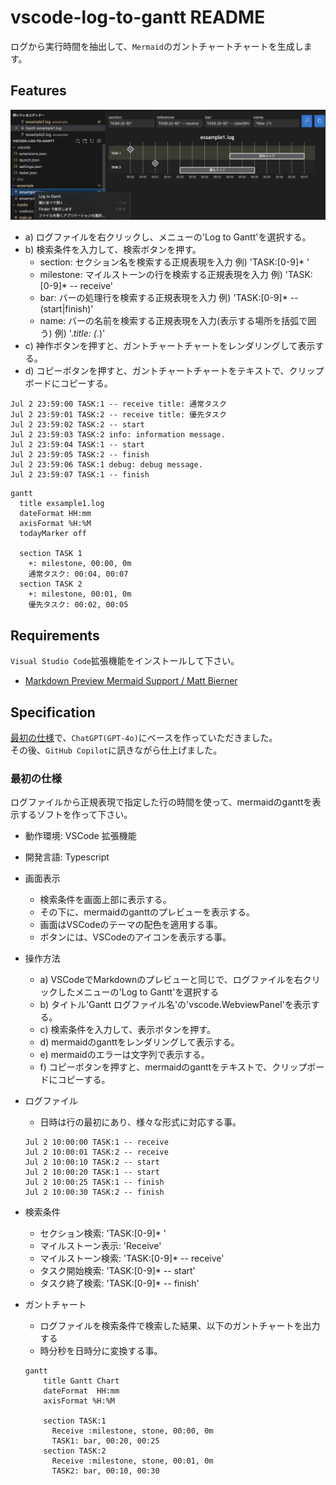 # vscode-log-to-gantt README

ログから実行時間を抽出して、`Mermaid`のガントチャートチャートを生成します。

## Features

![Screen shot](screen_shot.png)

- a) ログファイルを右クリックし、メニューの'Log to Gantt'を選択する。
- b) 検索条件を入力して、検索ボタンを押す。
  - section: セクション名を検索する正規表現を入力 例) 'TASK:[0-9]* '
  - milestone: マイルストーンの行を検索する正規表現を入力 例) 'TASK:[0-9]* -- receive'
  - bar: バーの処理行を検索する正規表現を入力 例) 'TASK:[0-9]* -- (start|finish)'
  - name: バーの名前を検索する正規表現を入力(表示する場所を括弧で囲う) 例) '.*title: (.*)'
- c) 神作ボタンを押すと、ガントチャートチャートをレンダリングして表示する。
- d) コピーボタンを押すと、ガントチャートチャートをテキストで、クリップボードにコピーする。

``` log
Jul 2 23:59:00 TASK:1 -- receive title: 通常タスク
Jul 2 23:59:01 TASK:2 -- receive title: 優先タスク
Jul 2 23:59:02 TASK:2 -- start
Jul 2 23:59:03 TASK:2 info: information message.
Jul 2 23:59:04 TASK:1 -- start
Jul 2 23:59:05 TASK:2 -- finish
Jul 2 23:59:06 TASK:1 debug: debug message.
Jul 2 23:59:07 TASK:1 -- finish
```

``` mermaid
gantt
  title exsample1.log
  dateFormat HH:mm
  axisFormat %H:%M
  todayMarker off

  section TASK 1
    +: milestone, 00:00, 0m
    通常タスク: 00:04, 00:07
  section TASK 2
    +: milestone, 00:01, 0m
    優先タスク: 00:02, 00:05
```

## Requirements

`Visual Studio Code`拡張機能をインストールして下さい。

- [Markdown Preview Mermaid Support / Matt Bierner](https://marketplace.visualstudio.com/items?itemName=bierner.markdown-mermaid)

## Specification

[最初の仕様](#最初の仕様)で、`ChatGPT(GPT‑4o)`にベースを作っていただきました。  
その後、`GitHub Copilot`に訊きながら仕上げました。  

### 最初の仕様

ログファイルから正規表現で指定した行の時間を使って、mermaidのganttを表示するソフトを作って下さい。

- 動作環境: VSCode 拡張機能
- 開発言語: Typescript
- 画面表示
  - 検索条件を画面上部に表示する。
  - その下に、mermaidのganttのプレビューを表示する。
  - 画面はVSCodeのテーマの配色を適用する事。
  - ボタンには、VSCodeのアイコンを表示する事。
- 操作方法
  - a) VSCodeでMarkdownのプレビューと同じで、ログファイルを右クリックしたメニューの'Log to Gantt'を選択する
  - b) タイトル'Gantt ログファイル名'の'vscode.WebviewPanel'を表示する。
  - c) 検索条件を入力して、表示ボタンを押す。
  - d) mermaidのganttをレンダリングして表示する。
  - e) mermaidのエラーは文字列で表示する。
  - f) コピーボタンを押すと、mermaidのganttをテキストで、クリップボードにコピーする。
- ログファイル
  - 日時は行の最初にあり、様々な形式に対応する事。

  ``` log
  Jul 2 10:00:00 TASK:1 -- receive
  Jul 2 10:00:01 TASK:2 -- receive
  Jul 2 10:00:10 TASK:2 -- start
  Jul 2 10:00:20 TASK:1 -- start
  Jul 2 10:00:25 TASK:1 -- finish
  Jul 2 10:00:30 TASK:2 -- finish
  ```

- 検索条件
  - セクション検索: 'TASK:[0-9]* '
  - マイルストーン表示: 'Receive'
  - マイルストーン検索: 'TASK:[0-9]* -- receive'
  - タスク開始検索: 'TASK:[0-9]* -- start'
  - タスク終了検索: 'TASK:[0-9]* -- finish'

- ガントチャート
  - ログファイルを検索条件で検索した結果、以下のガントチャートを出力する
  - 時分秒を日時分に変換する事。

  ``` mermaid
  gantt
      title Gantt Chart
      dateFormat  HH:mm
      axisFormat %H:%M

      section TASK:1
        Receive :milestone, stone, 00:00, 0m
        TASK1: bar, 00:20, 00:25
      section TASK:2
        Receive :milestone, stone, 00:01, 0m
        TASK2: bar, 00:10, 00:30
  ```
